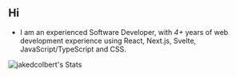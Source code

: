 ## Hi ##

* I am an experienced Software Developer, with *4+* years of web development experience using React, Next.js, Svelte, JavaScript/TypeScript and CSS. 

![jakedcolbert's Stats](https://github-readme-stats.vercel.app/api?username=jakedcolbert&theme=github_dark&show_icons=true&hide_border=false&count_private=true)
